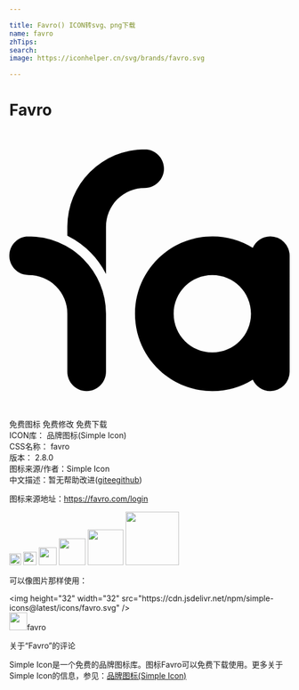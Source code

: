 ```yaml
---

title: Favro() ICON转svg、png下载
name: favro
zhTips: 
search: 
image: https://iconhelper.cn/svg/brands/favro.svg

---
```


# Favro  <small style="font-size: 60%;font-weight: 100"></small>

<div id="svg" class="svg-wrap">
<svg role="img" viewBox="0 0 24 24" xmlns="http://www.w3.org/2000/svg"><title>Favro icon</title><path d="M11.586 1.655a6.623 6.623 0 0 0-6.621 6.621v.772a7.503 7.503 0 0 1 3.31 3.269V8.276a3.302 3.302 0 0 1 3.31-3.31c.91 0 1.655-.745 1.655-1.655s-.745-1.655-1.655-1.655zM1.655 9.103C.745 9.103 0 9.848 0 10.758s.745 1.655 1.655 1.655a3.302 3.302 0 0 1 3.31 3.31v4.966c0 .91.745 1.655 1.655 1.655s1.655-.745 1.655-1.655v-4.966a6.623 6.623 0 0 0-6.621-6.621zm15.724 0c-3.655 0-6.621 2.966-6.621 6.621s2.966 6.621 6.621 6.621a6.583 6.583 0 0 0 3.462-.979c.262.579.841.979 1.503.979a1.66 1.66 0 0 0 1.655-1.655v-9.931a1.66 1.66 0 0 0-1.655-1.655c-.676 0-1.241.4-1.503.979a6.574 6.574 0 0 0-3.462-.979zm0 3.311c1.834 0 3.31 1.476 3.31 3.31s-1.476 3.31-3.31 3.31c-1.835 0-3.31-1.476-3.31-3.31s1.476-3.31 3.31-3.31z"/></svg>
</div>
<detail full-name='favro'></detail>

<div class="detail-page">
<p>
<span><span class="badge-success badge">免费图标</span> <span class="badge-success badge">免费修改</span>  <span class="badge-success badge">免费下载</span> </span>
<br/>
<span>
ICON库：
<span class="badge-secondary badge">品牌图标(Simple Icon)</span> 
</span>
<br/>
<span>
CSS名称：
<span class="badge-secondary badge">favro</span> 
</span>

<br/>
<span>
版本：
<span class="badge-secondary badge">2.8.0</span> 
</span>
<br/>
<span>图标来源/作者：<span class="badge-light badge">Simple Icon</span></span> 
<br/>
<span class="zh-detail">中文描述：暂无<span class="help-link"><span>帮助改进</span>(<a href="https://gitee.com/liuwave/icon-helper/edit/master/json/brands/favro.json" target="_blank" rel="noopener noreferrer">gitee</a><a href="https://github.com/liuwave/icon-helper/edit/master/json/brands/favro.json" target="_blank" rel="noopener noreferrer">github</a></span>)</span><br/>
</p>
</div><div class="description description alert alert-light"><p>图标来源地址：<a href="https://favro.com/login" target="_blank" rel="noopener noreferrer">https://favro.com/login</a></p></div>
<div class="alert alert-dark">
<img height="21" width="21" src="https://cdn.jsdelivr.net/npm/simple-icons@latest/icons/favro.svg" />
<img height="24" width="24" src="https://cdn.jsdelivr.net/npm/simple-icons@latest/icons/favro.svg" />
<img height="32" width="32" src="https://cdn.jsdelivr.net/npm/simple-icons@latest/icons/favro.svg" />
<img height="48" width="48" src="https://cdn.jsdelivr.net/npm/simple-icons@latest/icons/favro.svg" />
<img height="64" width="64" src="https://cdn.jsdelivr.net/npm/simple-icons@latest/icons/favro.svg" />
<img height="96" width="96" src="https://cdn.jsdelivr.net/npm/simple-icons@latest/icons/favro.svg" />

</div>
<div>
  <p>可以像图片那样使用：    
  </p>
  <div class="alert alert-primary" style="font-size: 14px">
    &lt;img height="32" width="32" src="https://cdn.jsdelivr.net/npm/simple-icons@latest/icons/favro.svg" /&gt;
    <copy-btn content='<img height="32" width="32" src="https://cdn.jsdelivr.net/npm/simple-icons@latest/icons/favro.svg" />'></copy-btn>
  </div>
  <div class="alert alert-secondary">
    <img height="32" width="32" src="https://cdn.jsdelivr.net/npm/simple-icons@latest/icons/favro.svg" />favro
    <copy-btn content="favro" btn-title="复制图标名称"></copy-btn>
  </div>
</div>

<Vssue title="关于“Favro”的评论" >关于“Favro”的评论</Vssue>


<div><p>Simple Icon是一个免费的品牌图标库。图标Favro可以免费下载使用。更多关于  Simple Icon的信息，参见：<a target="_blank" href="https://iconhelper.cn/brands.html">品牌图标(Simple Icon)</a>
</p></div>
